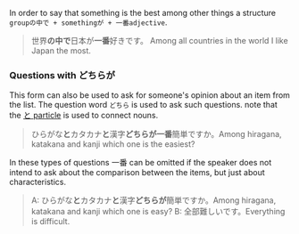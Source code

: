 In order to say that something is the best among other things a structure `groupの中で + somethingが + 一番adjective`.
>世界**の中で**日本が**一番**好きです。 Among all countries in the world I like Japan the most.

### Questions with どちらが
This form can also be used to ask for someone's opinion about an item from the list. The question word `どちら` is used to ask such questions. note that the [と particle](179) is used to connect nouns.
>ひらがな**と**カタカナ**と**漢字**どちらが一番**簡単ですか。Among hiragana, katakana and kanji which one is the easiest?

In these types of questions 一番 can be omitted if the speaker does not intend to ask about the comparison between the items, but just about characteristics.
>A: ひらがな**と**カタカナ**と**漢字**どちらが**簡単ですか。Among hiragana, katakana and kanji which one is easy?
>B: 全部難しいです。Everything is difficult.